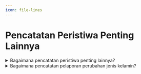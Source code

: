```yaml
---
icon: file-lines
---
```


# Pencatatan Peristiwa Penting Lainnya

<details>

<summary>Bagaimana pencatatan peristiwa penting lainnya?</summary>

Berdasarkan Penjelasan Pasal 56 ayat (1) Undang-Undang No 23 Tahun 2006 diatur bahwa\
yang dimaksud dengan “Peristiwa Penting lainnya” adalah peristiwa yang ditetapkan oleh pengadilan negeri untuk dicatatkan pada Instansi Pelaksana, antara lain perubahan jenis kelamin. Pencatatan Peristiwa Penting lainnya dilakukan oleh Pejabat Pencatatan Sipil atas permintaan Penduduk yang bersangkutan setelah adanya putusan pengadilan negeri yang telah memperoleh kekuatan hukum tetap.

Persyaratan pencatatan peristiwa penting lainnya\
berupa:\
a. salinan penetapan pengadilan negeri tentang Peristiwa Penting lainnya;\
b. kutipan akta Pencatatan Sipil;\
c. KK; dan\
d. KTP-el.

Disdukcapil Kabupaten/Kota atau UPT Disdukcapil Kabupaten/Kota memberikan catatan pinggir pada register akta Pencatatan Sipil dan kutipan akta Pencatatan Sipil dan kutipan akta Pencatatan Sipil yang telah diberikan catatan pinggir disampaikan kepada Pemohon.

**Sumber rujukan:**

* Pasal 56 Undang-Undang Nomor 23 Tahun 2006 tentang Administrasi Kependudukan. ([link](https://peraturan.go.id/id/uu-no-23-tahun-2006))
* Pasal 58 Peraturan Presiden Nomor 96 Tahun 2018 tentang Persyaratan dan Tata Cara Pendaftaran Penduduk dan Pencatatan Sipil. ([link](https://peraturan.go.id/id/perpres-no-96-tahun-2018))
* Pasal 85 Peraturan Menteri Dalam Negeri Nomor 108 Tahun 2019 tentang Peraturan Pelaksanaan Peraturan Presiden Nomor 96 Tahun 2018 tentang Persyaratan dan Tata Cara Pendaftaran Penduduk dan Pencatatan Sipil. ([link](https://peraturan.go.id/id/permendagri-no-108-tahun-2019))
* Peraturan Menteri Dalam Negeri Nomor 109 Tahun 2019 tentang Formulir dan Buku Yang Digunakan dalam Administrasi Kependudukan. ([link](https://peraturan.go.id/id/permendagri-no-109-tahun-2019))
* Keputusan Menteri Dalam Negeri Nomor 400.8.2- 5484.Dukcapil Tahun 2022 tentang Petunjuk Teknis Pelayanan Pencatatan Sipil.
* Surat Dirjen Dukcapil yang ditujukan kepada Kepala Dinas Dukcapil di Seluruh Indonesia Nomor 470/13287/Dukcapil tanggal 28 September 2021 hal Jenis Layanan, Persyaratan dan Penjelasan Pendaftaran Penduduk dan Pencatatan Sipil.

{% hint style="success" %}
Dibuat:  23 Juni 2025 10:00 WIB | Perubahan terakhir: 23 Juni 2025 10:00 WIB
{% endhint %}

</details>



<details>

<summary>Bagaimana pencatatan pelaporan perubahan jenis kelamin?</summary>

Pencatatan perubahan jenis kelamin dilakukan setelah memenuhi persyaratan berupa fotokopi salinan penetapan pengadilan negeri tentang Peristiwa Penting lainnya, kutipan akta Pencatatan Sipil; dan fotokopi Kartu Keluarga.

Selanjunya Pejabat Pencatatan Sipil membuat catatan pinggir perubahan peristiwa penting lainnya (perubahan jenis kelamin) pada register akta pencatatan sipil dan kutipan akta pencatatan sipil.

**Sumber rujukan:**

Lampiran Surat Dirjen Dukcapil yang ditujukan kepada Kepala Dinas Dukcapil di Seluruh Indonesia Nomor 470/13287/Dukcapil tanggal 28 September 2021 hal Jenis Layanan, Persyaratan dan Penjelasan Pendaftaran Penduduk dan Pencatatan Sipil.

{% hint style="success" %}
Dibuat:  23 Juni 2025 10:00 WIB | Perubahan terakhir: 23 Juni 2025 10:00 WIB
{% endhint %}

</details>

